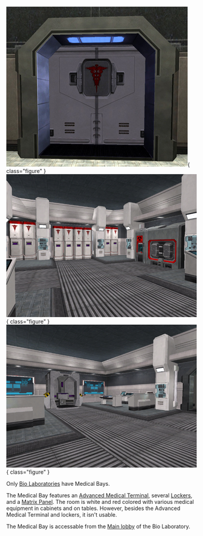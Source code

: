 ![](../images/MedBay.jpg){ class="figure" } ![](../images/MedBay3.jpg){ class="figure" } ![](../images/MedBay2.jpg){ class="figure" }

Only [Bio Laboratories](Bio_Laboratory.md) have Medical Bays.

The Medical Bay features an
[Advanced Medical Terminal](../items/Advanced_Medical_Terminal.md), several
[Lockers](../items/Lockers.md), and a [Matrix Panel](../items/Matrix_Panel.md).
The room is white and red colored with various medical equipment in cabinets and
on tables. However, besides the Advanced Medical Terminal and lockers, it isn't
usable.

The Medical Bay is accessable from the [Main lobby](Main_lobby.md) of the Bio
Laboratory.
